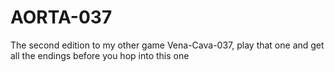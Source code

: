 # AORTA-037
The second edition to my other game Vena-Cava-037, play that one and get all the endings before you hop into this one
